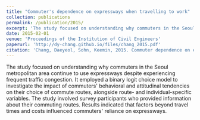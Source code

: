 ```yaml
---
title: "Commuter's dependence on expressways when travelling to work"
collection: publications
permalink: /publication/2015/
excerpt: 'The study focused on understanding why commuters in the Seoul metropolitan area continue to use expressways despite experiencing frequent traffic congestion. It employed a binary logit choice model to investigate the impact of commuters' behavioral and attitudinal tendencies on their choice of commute routes, alongside route- and individual-specific variables. The study involved survey participants who provided information about their commuting routes. Results indicated that factors beyond travel times and costs influenced commuters' reliance on expressways.'
date: 2015-02-01
venue: 'Proceedings of the Institution of Civil Engineers'
paperurl: 'http://dy-chang.github.io/files/chang_2015.pdf'
citation: 'Chang, Daeyeol, Sohn, Keemin, 2015. Commuter dependence on expressways when travelling to work. Proc. Inst. Civil Eng. – Transp. 168 (1), 23–33.'
---
```


The study focused on understanding why commuters in the Seoul metropolitan area continue to use expressways despite experiencing frequent traffic congestion. It employed a binary logit choice model to investigate the impact of commuters' behavioral and attitudinal tendencies on their choice of commute routes, alongside route- and individual-specific variables. The study involved survey participants who provided information about their commuting routes. Results indicated that factors beyond travel times and costs influenced commuters' reliance on expressways.
